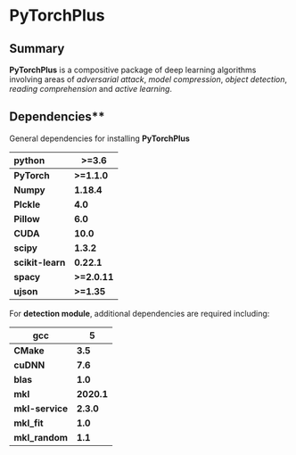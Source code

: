 # PyTorchPlus

## Summary

**PyTorchPlus** is a compositive package of deep learning algorithms involving areas of *adversarial attack*, *model compression*, *object detection*, *reading comprehension* and *active learning*.

## Dependencies**

General dependencies for installing **PyTorchPlus**

| **python**       | **>=3.6**    |
| :--------------- | ------------ |
| **PyTorch**      | **>=1.1.0**  |
| **Numpy**        | **1.18.4**   |
| **Plckle**       | **4.0**      |
| **Pillow**       | **6.0**      |
| **CUDA**         | **10.0**     |
| **scipy**        | **1.3.2**    |
| **scikit-learn** | **0.22.1**   |
| **spacy**        | **>=2.0.11** |
| **ujson**        | **>=1.35**   |

For **detection module**, additional dependencies are required including:

| **gcc**         | **5**      |
| --------------- | ---------- |
| **CMake**       | **3.5**    |
| **cuDNN**       | **7.6**    |
| **blas**        | **1.0**    |
| **mkl**         | **2020.1** |
| **mkl-service** | **2.3.0**  |
| **mkl_fit**     | **1.0**    |
| **mkl_random**  | **1.1**    |

